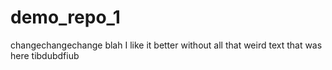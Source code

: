 # demo_repo_1
changechangechange blah
I like it better without all that weird text that was here
tibdubdfiub